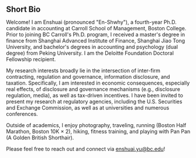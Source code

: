 
<h2 id="bio" style="margin: 2px 0px 0px;">  
<br> Short Bio   </h2>

Welcome! I am Enshuai (pronounced "En-Shwhy"), a fourth-year Ph.D. candidate in accounting at Carroll School of Management, Boston College. Prior to joining BC Carroll's Ph.D. program, I received a master's degree in finance from Shanghai Advanced Institute of Finance, Shanghai Jiao Tong University, and bachelor's degrees in accounting and psychology (dual degree) from Peking University. I am the Deloitte Foundation Doctoral Fellowship recipient.

My research interests broadly lie in the intersection of inter-firm contracting, regulation and governance, information disclosure, and taxation. Specifically, I am interested in economic consequences, especially real effects, of disclosure and governance mechanisms (e.g., disclosure regulation, media), as well as tax-driven incentives. I have been invited to present my research at regulatory agencies, including the U.S. Securities and Exchange Commission, as well as at universities and numerous conferences.

Outside of academics, I enjoy photography, traveling, running (Boston Half Marathon, Boston 10K × 2), hiking, fitness training, and playing with Pan Pan (A Golden British Shorthair).

Please feel free to reach out and connect via <a href="enshuai.yu@bc.edu">enshuai.yu@bc.edu</a>!
